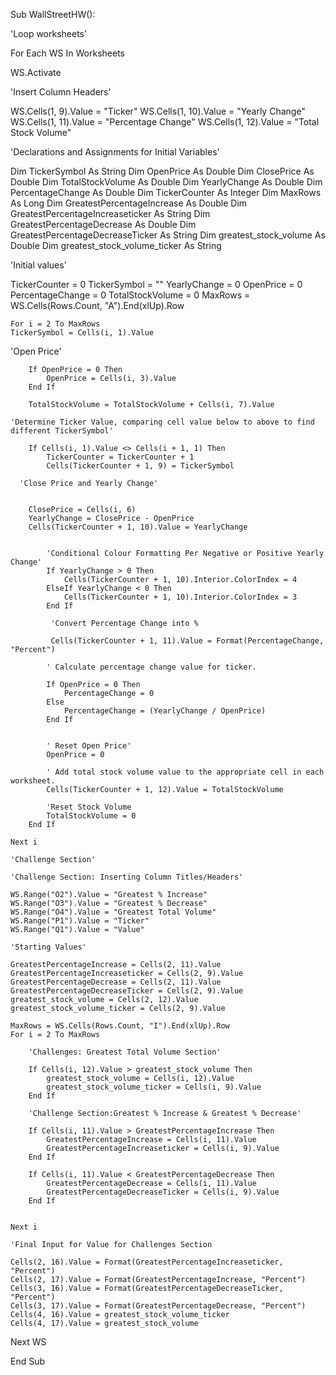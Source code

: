 Sub WallStreetHW():

'Loop worksheets'

For Each WS In Worksheets

WS.Activate

'Insert Column Headers'
    
WS.Cells(1, 9).Value = "Ticker"
WS.Cells(1, 10).Value = "Yearly Change"
WS.Cells(1, 11).Value = "Percentage Change"
WS.Cells(1, 12).Value = "Total Stock Volume"

 'Declarations and Assignments for Initial Variables'
 
Dim TickerSymbol As String
Dim OpenPrice As Double
Dim ClosePrice As Double
Dim TotalStockVolume As Double
Dim YearlyChange As Double
Dim PercentageChange As Double
Dim TickerCounter As Integer
Dim MaxRows As Long
Dim GreatestPercentageIncrease As Double
Dim GreatestPercentageIncreaseticker As String
Dim GreatestPercentageDecrease As Double
Dim GreatestPercentageDecreaseTicker As String
Dim greatest_stock_volume As Double
Dim greatest_stock_volume_ticker As String

'Initial values'

TickerCounter = 0
TickerSymbol = ""
YearlyChange = 0
OpenPrice = 0
PercentageChange = 0
TotalStockVolume = 0
MaxRows = WS.Cells(Rows.Count, "A").End(xlUp).Row

    
    For i = 2 To MaxRows
    TickerSymbol = Cells(i, 1).Value
        
  'Open Price'
  
        If OpenPrice = 0 Then
            OpenPrice = Cells(i, 3).Value
        End If
        
        TotalStockVolume = TotalStockVolume + Cells(i, 7).Value
        
    'Determine Ticker Value, comparing cell value below to above to find different TickerSymbol'
    
        If Cells(i, 1).Value <> Cells(i + 1, 1) Then
            TickerCounter = TickerCounter + 1
            Cells(TickerCounter + 1, 9) = TickerSymbol
            
      'Close Price and Yearly Change'
      
      
        ClosePrice = Cells(i, 6)
        YearlyChange = ClosePrice - OpenPrice
        Cells(TickerCounter + 1, 10).Value = YearlyChange
            
            
            'Conditional Colour Formatting Per Negative or Positive Yearly Change'
            If YearlyChange > 0 Then
                Cells(TickerCounter + 1, 10).Interior.ColorIndex = 4
            ElseIf YearlyChange < 0 Then
                Cells(TickerCounter + 1, 10).Interior.ColorIndex = 3
            End If
            
             'Convert Percentage Change into %
             
             Cells(TickerCounter + 1, 11).Value = Format(PercentageChange, "Percent")
            
            ' Calculate percentage change value for ticker.
            
            If OpenPrice = 0 Then
                PercentageChange = 0
            Else
                PercentageChange = (YearlyChange / OpenPrice)
            End If
            
            
            ' Reset Open Price'
            OpenPrice = 0
            
            ' Add total stock volume value to the appropriate cell in each worksheet.
            Cells(TickerCounter + 1, 12).Value = TotalStockVolume
            
            'Reset Stock Volume
            TotalStockVolume = 0
        End If
        
    Next i
    
    'Challenge Section'
    
    'Challenge Section: Inserting Column Titles/Headers'
    
    WS.Range("O2").Value = "Greatest % Increase"
    WS.Range("O3").Value = "Greatest % Decrease"
    WS.Range("O4").Value = "Greatest Total Volume"
    WS.Range("P1").Value = "Ticker"
    WS.Range("Q1").Value = "Value"
    
    'Starting Values'
    
    GreatestPercentageIncrease = Cells(2, 11).Value
    GreatestPercentageIncreaseticker = Cells(2, 9).Value
    GreatestPercentageDecrease = Cells(2, 11).Value
    GreatestPercentageDecreaseTicker = Cells(2, 9).Value
    greatest_stock_volume = Cells(2, 12).Value
    greatest_stock_volume_ticker = Cells(2, 9).Value
    
    MaxRows = WS.Cells(Rows.Count, "I").End(xlUp).Row
    For i = 2 To MaxRows
    
        'Challenges: Greatest Total Volume Section'
    
        If Cells(i, 12).Value > greatest_stock_volume Then
            greatest_stock_volume = Cells(i, 12).Value
            greatest_stock_volume_ticker = Cells(i, 9).Value
        End If
    
        'Challenge Section:Greatest % Increase & Greatest % Decrease'

        If Cells(i, 11).Value > GreatestPercentageIncrease Then
            GreatestPercentageIncrease = Cells(i, 11).Value
            GreatestPercentageIncreaseticker = Cells(i, 9).Value
        End If
        
        If Cells(i, 11).Value < GreatestPercentageDecrease Then
            GreatestPercentageDecrease = Cells(i, 11).Value
            GreatestPercentageDecreaseTicker = Cells(i, 9).Value
        End If
        
        
    Next i
    
    'Final Input for Value for Challenges Section
    
    Cells(2, 16).Value = Format(GreatestPercentageIncreaseticker, "Percent")
    Cells(2, 17).Value = Format(GreatestPercentageIncrease, "Percent")
    Cells(3, 16).Value = Format(GreatestPercentageDecreaseTicker, "Percent")
    Cells(3, 17).Value = Format(GreatestPercentageDecrease, "Percent")
    Cells(4, 16).Value = greatest_stock_volume_ticker
    Cells(4, 17).Value = greatest_stock_volume
    
Next WS


End Sub
